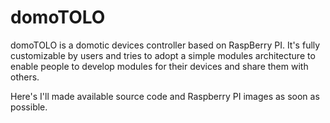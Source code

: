 # domoTOLO
domoTOLO is a domotic devices controller based on RaspBerry PI. It's fully customizable by users and tries to adopt a simple modules architecture to enable people to develop modules for their devices and share them with others.

Here's I'll made available source code and Raspberry PI images as soon as possible.
